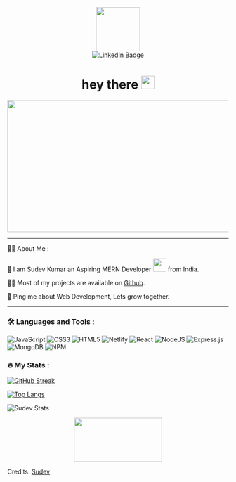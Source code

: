 <div id="header" align="center">
  <img src="https://media.giphy.com/media/M9gbBd9nbDrOTu1Mqx/giphy.gif" width="100"/>
</div>

<div id="badges" align="center">
  <a href="https://linkedin.com/in/sudev-kumar-6a51bb191">
    <img src="https://img.shields.io/badge/LinkedIn-blue?style=for-the-badge&logo=linkedin&logoColor=white" alt="LinkedIn Badge"/>
  </a>

</div>

<h1 align="center">
  hey there
  <img src="https://media.giphy.com/media/hvRJCLFzcasrR4ia7z/giphy.gif" width="30px"/>
</h1>

<div align="center">
  <img src="https://media.giphy.com/media/dWesBcTLavkZuG35MI/giphy.gif" width="600" height="300"/>
</div>

<hr />

👩‍💻 About Me :

👋 I am Sudev Kumar an Aspiring MERN Developer <img src="https://media.giphy.com/media/WUlplcMpOCEmTGBtBW/giphy.gif" width="30"> from India.

👨‍💻 Most of my projects are available on <a href="https://github.com/sudevkumar">Github</a>.

💬 Ping me about Web Development, Lets grow together.



<hr />




### :hammer_and_wrench: Languages and Tools :
<div>
  
  ![JavaScript](https://img.shields.io/badge/javascript-%23323330.svg?style=for-the-badge&logo=javascript&logoColor=%23F7DF1E) 
  ![CSS3](https://img.shields.io/badge/css3-%231572B6.svg?style=for-the-badge&logo=css3&logoColor=white)
  ![HTML5](https://img.shields.io/badge/html5-%23E34F26.svg?style=for-the-badge&logo=html5&logoColor=white)
  ![Netlify](https://img.shields.io/badge/netlify-%23000000.svg?style=for-the-badge&logo=netlify&logoColor=#00C7B7)
  ![React](https://img.shields.io/badge/react-%2320232a.svg?style=for-the-badge&logo=react&logoColor=%2361DAFB)
  ![NodeJS](https://img.shields.io/badge/node.js-6DA55F?style=for-the-badge&logo=node.js&logoColor=white)
  ![Express.js](https://img.shields.io/badge/express.js-%23404d59.svg?style=for-the-badge&logo=express&logoColor=%2361DAFB)
  ![MongoDB](https://img.shields.io/badge/MongoDB-%234ea94b.svg?style=for-the-badge&logo=mongodb&logoColor=white)
  ![NPM](https://img.shields.io/badge/NPM-%23000000.svg?style=for-the-badge&logo=npm&logoColor=white)
</div>


  ### :fire: My Stats :

<!-- [![GitHub Streak](http://github-readme-streak-stats.herokuapp.com?user=sudevkumat&theme=dark&border_radius=4.3)](https://git.io/streak-stats) -->

[![GitHub Streak](http://github-readme-streak-stats.herokuapp.com?user=sudevkumar&theme=dark&background=000000)](https://git.io/streak-stats)


[![Top Langs](https://github-readme-stats.vercel.app/api/top-langs/?username=sudevkumar&layout=compact&theme=vision-friendly-dark)](https://github.com/anuraghazra/github-readme-stats)




<p>
  <img alt="Sudev Stats" src="https://github-readme-stats.vercel.app/api?username=sudevkumar&show_icons=true&theme=radical">
</p>

<p align="center">
  <img width="200" height="100" src="https://math.sun.ac.za/prodinger/thanks.gif">
</p>

Credits: [Sudev](https://github.com/sudevkumar)


<!---
sudevkumar/sudevkumar is a ✨ special ✨ repository because its `README.md` (this file) appears on your GitHub profile.
You can click the Preview link to take a look at your changes.
--->
